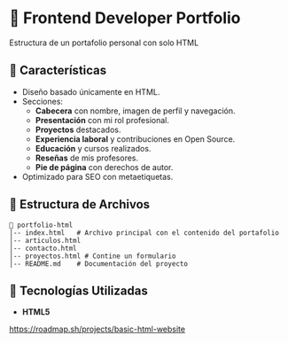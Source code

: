 # 🚀 Frontend Developer Portfolio

Estructura de un portafolio personal con solo HTML

## 📌 Características
- Diseño basado únicamente en HTML.
- Secciones:
  - **Cabecera** con nombre, imagen de perfil y navegación.
  - **Presentación** con mi rol profesional.
  - **Proyectos** destacados.
  - **Experiencia laboral** y contribuciones en Open Source.
  - **Educación** y cursos realizados.
  - **Reseñas** de mis profesores.
  - **Pie de página** con derechos de autor.
- Optimizado para SEO con metaetiquetas.

## 📂 Estructura de Archivos
```
📁 portfolio-html
│-- index.html   # Archivo principal con el contenido del portafolio
│-- articulos.html
│-- contacto.html
│-- proyectos.html # Contine un formulario
│-- README.md    # Documentación del proyecto
```

## 📜 Tecnologías Utilizadas
- **HTML5**

https://roadmap.sh/projects/basic-html-website